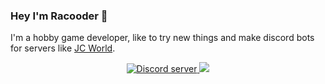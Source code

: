 ### Hey I'm Racooder 🦝

I'm a hobby game developer, like to try new things and make discord bots for servers like [JC World](https://discord.gg/gbcQpsR).

<div align="center">
    <a href="https://discord.gg/9Y8BE2A6cj">
        <img src="https://img.shields.io/discord/651800564966883328?color=blue&label=Racoonia&logo=discord&logoColor=white" alt="Discord server"/>
    </a>
    <a href="https://racooder.itch.io">
        <img src="https://img.shields.io/badge/Itch.io-Racooder-brightgreen?logo=Itch.io&logoColor=white"/>
    </a>
</div>